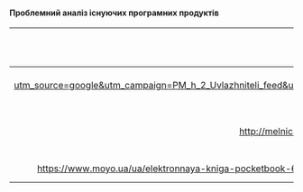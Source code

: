 
#### Проблемний аналіз існуючих програмних продуктів
|             Продукт                | вологість повітря |  стан фізичного здоров'я |повага оточуючих |  зацікавленість літературною прозою |приклад пошукового рядка|
|:----------------------------------:|:-----------:|:------------:|:--------:|:------------:|:------------:|
|  https://zdorovee.com/uvlazhniteli-vozdukha/laura-101-green/?utm_source=google&utm_campaign=PM_h_2_Uvlazhniteli_feed&utm_medium=cpc&utm_term=&gclid=Cj0KCQjwguGYBhDRARIsAHgRm493YPXyOmiwpARvXidb5rRk8D9cAOXPEoCy9JRvj23NmO1eGy1Crm4aAm9TEALw_wcB|  1  |      -       |    -     |      -       |Зволожувач повітря|
|      https://oocl.org.ua/      |      -      |      2|    |      -       |лікарні|
|         http://melnicabiz.com.ua/samorazvitie_v_biznese/6_10-sposobov-zasluzhit-uvazhenie-okruzhayushchikh-lyudej.html            |      -      |      -       |    3     |   |спосіб заслужити повагу оточуючих|
|https://www.moyo.ua/ua/elektronnaya-kniga-pocketbook-606-black/469533.html?gclid=Cj0KCQjwguGYBhDRARIsAHgRm48JO-OzZUAS07E5v3448EBqFDVmswCvKYz2QlAoeh5f3pQfLo6pZwQaAjq3EALw_wcB |      -      |   |    -     |      4       |електрона книга|
